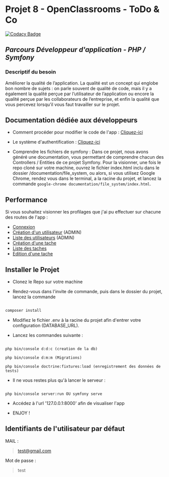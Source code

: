 
  

# Projet 8 - OpenClassrooms - ToDo & Co
[![Codacy Badge](https://app.codacy.com/project/badge/Grade/d6834e4f5c0a4d20ba0693ed986548c9)](https://www.codacy.com/gh/AxelVllR/todoandco_v2/dashboard?utm_source=github.com&amp;utm_medium=referral&amp;utm_content=AxelVllR/todoandco_v2&amp;utm_campaign=Badge_Grade)
## _Parcours Développeur d'application - PHP / Symfony_

  
  

### Descriptif du besoin

Améliorer la qualité de l’application. La qualité est un concept qui englobe bon nombre de sujets : on parle souvent de qualité de code, mais il y a également la qualité perçue par l’utilisateur de l’application ou encore la qualité perçue par les collaborateurs de l’entreprise, et enfin la qualité que vous percevez lorsqu’il vous faut travailler sur le projet.

  

## Documentation dédiée aux développeurs

- Comment procéder pour modifier le code de l'app : [Cliquez-ici](https://github.com/AxelVllR/todoandco_v2/blob/main/documentation/contribution_process.md) 

- Le système d'authentification : [Cliquez-ici](https://github.com/AxelVllR/todoandco_v2/blob/main/documentation/authentication.md)

- Comprendre les fichiers de symfony : Dans ce projet, nous avons généré une documentation, vous permettant de comprendre chacun des Controllers / Entities de ce projet Symfony. 
Pour la visionner, une fois le repo cloné sur votre machine, ouvrez le fichier index.html inclu dans le dossier /documentation/file_system, ou alors, si vous utilisez Google Chrome, rendez vous dans le terminal, a la racine du projet, et lancez la commande `google-chrome documentation/file_system/index.html`.

  
## Performance

Si vous souhaitez visionner les profilages que j'ai pu effectuer sur chacune des routes de l'app :

  - [Connexion](https://blackfire.io/profiles/deb38f3d-76fc-4c93-b137-afa14f86e8b5/graph)
  - [Création d'un utilisateur](https://blackfire.io/profiles/5ae475ae-f51e-4bea-b03e-b97626ef152e/graph) (ADMIN)
  - [Liste des utilisateurs](https://blackfire.io/profiles/553a84cd-89ed-410f-b9a2-f74f390d1d85/graph) (ADMIN)
  - [Création d'une tache](https://blackfire.io/profiles/c7a3ddc8-f815-4c6f-97d4-e04338454ec6/graph)
  - [Liste des taches](https://blackfire.io/profiles/dc4ca6fa-4bf7-49e2-8e7e-b3d8d27a6edd/graph)
  - [Edition d'une tache](https://blackfire.io/profiles/deb38f3d-76fc-4c93-b137-afa14f86e8b5/graph)

## Installer le Projet

  

- Clonez le Repo sur votre machine

- Rendez-vous dans l'invite de commande, puis dans le dossier du projet, lancez la commande

```sh

composer install

```

- Modifiez le fichier .env à la racine du projet afin d'entrer votre configuration (DATABASE_URL).

  

- Lancez les commandes suivante :

```

php bin/console d:d:c (creation de la db)

php bin/console d:m:m (Migrations)

php bin/console doctrine:fixtures:load (enregistrement des données de tests)

```

  

- Il ne vous restes plus qu'à lancer le serveur :

  

```

php bin/console server:run OU symfony serve

```

  

- Accédez à l'url '127.0.0.1:8000' afin de visualiser l'app

  

- ENJOY !

## Identifiants de l'utilisateur par défaut

  

MAIL :

  

> test@gmail.com

  

Mot de passe :

  

> test